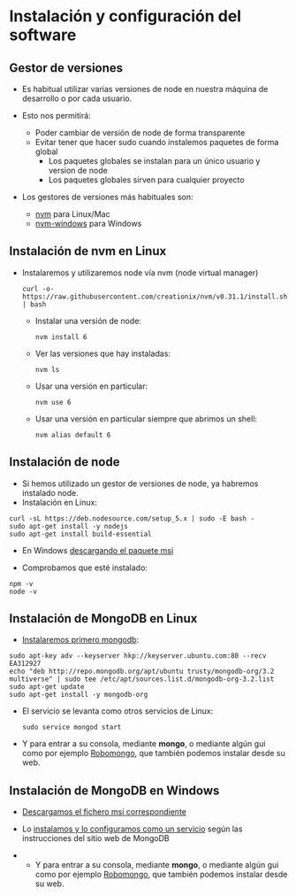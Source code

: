 # Instalación y configuración del software

## Gestor de versiones

* Es habitual utilizar varias versiones de node en nuestra máquina de desarrollo o por cada usuario.
* Esto nos permitirá:

  * Poder cambiar de versión de node de forma transparente
  * Evitar tener que hacer sudo cuando instalemos paquetes de forma global
    * Los paquetes globales se instalan para un único usuario y version de node
    * Los paquetes globales sirven para cualquier proyecto

* Los gestores de versiones más habituales son:

  * [nvm](https://github.com/creationix/nvm) para Linux/Mac
  * [nvm-windows](https://github.com/coreybutler/nvm-windows) para Windows

## Instalación de nvm en Linux

* Instalaremos y utilizaremos node vía nvm \(node virtual manager\)

  ```
  curl -o- https://raw.githubusercontent.com/creationix/nvm/v0.31.1/install.sh | bash
  ```

  * Instalar una versión de node:

    ```
    nvm install 6
    ```

  * Ver las versiones que hay instaladas:

    ```
    nvm ls
    ```

  * Usar una versión en particular:

    ```
    nvm use 6
    ```

  * Usar una versión en particular siempre que abrimos un shell:

    ```
    nvm alias default 6
    ```

## Instalación de node

* Si hemos utilizado un gestor de versiones de node, ya habremos instalado node.
* Instalación en Linux: 

```
curl -sL https://deb.nodesource.com/setup_5.x | sudo -E bash -
sudo apt-get install -y nodejs
sudo apt-get install build-essential
```

* En Windows [descargando el paquete msi](https://github.com/coreybutler/nvm-windows)

* Comprobamos que esté instalado:

```
npm -v
node -v
```

## Instalación de MongoDB en Linux

* [Instalaremos primero mongodb](https://docs.mongodb.com/master/tutorial/install-mongodb-on-ubuntu/):

```
sudo apt-key adv --keyserver hkp://keyserver.ubuntu.com:80 --recv EA312927
echo "deb http://repo.mongodb.org/apt/ubuntu trusty/mongodb-org/3.2 multiverse" | sudo tee /etc/apt/sources.list.d/mongodb-org-3.2.list
sudo apt-get update
sudo apt-get install -y mongodb-org
```

* El servicio se levanta como otros servicios de Linux:

  ```
  sudo service mongod start
  ```

* Y para entrar a su consola, mediante **mongo**, o mediante algún gui como por ejemplo [Robomongo](https://robomongo.org/), que también podemos instalar desde su web.

## Instalación de MongoDB en Windows

* [Descargamos el fichero msi correspondiente](https://www.mongodb.com/download-center#community)
* Lo [instalamos y lo configuramos como un servicio](https://docs.mongodb.com/manual/tutorial/install-mongodb-on-windows/) según las instrucciones del sitio web de MongoDB

* * Y para entrar a su consola, mediante **mongo**, o mediante algún gui como por ejemplo [Robomongo](https://robomongo.org/), que también podemos instalar desde su web.






